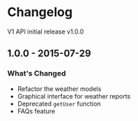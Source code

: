 # Changelog

V1 API initial release v1.0.0

## 1.0.0 - 2015-07-29

### What's Changed

- Refactor the weather models
- Graphical interface for weather reports
- Deprecated `getUser` function
- FAQs feature

